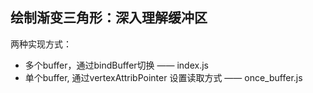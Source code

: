 ## 绘制渐变三角形：深入理解缓冲区

两种实现方式：
- 多个buffer，通过bindBuffer切换 —— index.js
- 单个buffer, 通过vertexAttribPointer 设置读取方式 —— once_buffer.js
